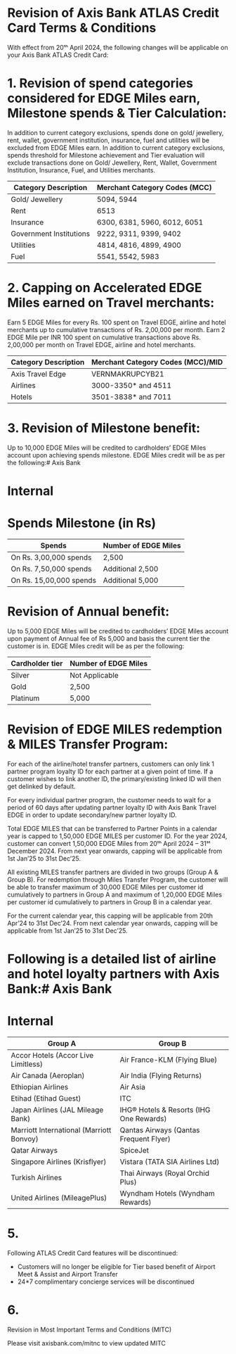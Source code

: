 # Revision of Axis Bank ATLAS Credit Card Terms & Conditions

With effect from 20ᵗʰ April 2024, the following changes will be applicable on your Axis Bank ATLAS Credit Card:

# 1. Revision of spend categories considered for EDGE Miles earn, Milestone spends & Tier Calculation:

In addition to current category exclusions, spends done on gold/ jewellery, rent, wallet, government institution, insurance, fuel and utilities will be excluded from EDGE Miles earn. In addition to current category exclusions, spends threshold for Milestone achievement and Tier evaluation will exclude transactions done on Gold/ Jewellery, Rent, Wallet, Government Institution, Insurance, Fuel, and Utilities merchants.

|Category Description|Merchant Category Codes (MCC)|
|---|---|
|Gold/ Jewellery|5094, 5944|
|Rent|6513|
|Insurance|6300, 6381, 5960, 6012, 6051|
|Government Institutions|9222, 9311, 9399, 9402|
|Utilities|4814, 4816, 4899, 4900|
|Fuel|5541, 5542, 5983|

# 2. Capping on Accelerated EDGE Miles earned on Travel merchants:

Earn 5 EDGE Miles for every Rs. 100 spent on Travel EDGE, airline and hotel merchants up to cumulative transactions of Rs. 2,00,000 per month. Earn 2 EDGE Mile per INR 100 spent on cumulative transactions above Rs. 2,00,000 per month on Travel EDGE, airline and hotel merchants.

|Category Description|Merchant Category Codes (MCC)/MID|
|---|---|
|Axis Travel Edge|VERNMAKRUPCYB21|
|Airlines|3000-3350* and 4511|
|Hotels|3501-3838* and 7011|

# 3. Revision of Milestone benefit:

Up to 10,000 EDGE Miles will be credited to cardholders’ EDGE Miles account upon achieving spends milestone. EDGE Miles credit will be as per the following:# Axis Bank

# Internal

# Spends Milestone (in Rs)

|Spends|Number of EDGE Miles|
|---|---|
|On Rs. 3,00,000 spends|2,500|
|On Rs. 7,50,000 spends|Additional 2,500|
|On Rs. 15,00,000 spends|Additional 5,000|

# Revision of Annual benefit:

Up to 5,000 EDGE Miles will be credited to cardholders’ EDGE Miles account upon payment of Annual fee of Rs 5,000 and basis the current tier the customer is in. EDGE Miles credit will be as per the following:

|Cardholder tier|Number of EDGE Miles|
|---|---|
|Silver|Not Applicable|
|Gold|2,500|
|Platinum|5,000|

# Revision of EDGE MILES redemption & MILES Transfer Program:

For each of the airline/hotel transfer partners, customers can only link 1 partner program loyalty ID for each partner at a given point of time. If a customer wishes to link another ID, the primary/existing linked ID will then get delinked by default.

For every individual partner program, the customer needs to wait for a period of 60 days after updating partner loyalty ID with Axis Bank Travel EDGE in order to update secondary/new partner loyalty ID.

Total EDGE MILES that can be transferred to Partner Points in a calendar year is capped to 1,50,000 EDGE MILES per customer ID. For the year 2024, customer can convert 1,50,000 EDGE Miles from 20ᵗʰ April 2024 – 31ˢᵗ December 2024. From next year onwards, capping will be applicable from 1st Jan’25 to 31st Dec’25.

All existing MILES transfer partners are divided in two groups (Group A & Group B). For redemption through Miles Transfer Program, the customer will be able to transfer maximum of 30,000 EDGE Miles per customer id cumulatively to partners in Group A and maximum of 1,20,000 EDGE Miles per customer id cumulatively to partners in Group B in a calendar year.

For the current calendar year, this capping will be applicable from 20th Apr’24 to 31st Dec’24. From next calendar year onwards, capping will be applicable from 1st Jan’25 to 31st Dec’25.

# Following is a detailed list of airline and hotel loyalty partners with Axis Bank:# Axis Bank

# Internal

|Group A|Group B|
|---|---|
|Accor Hotels (Accor Live Limitless)|Air France-KLM (Flying Blue)|
|Air Canada (Aeroplan)|Air India (Flying Returns)|
|Ethiopian Airlines|Air Asia|
|Etihad (Etihad Guest)|ITC|
|Japan Airlines (JAL Mileage Bank)|IHG® Hotels & Resorts (IHG One Rewards)|
|Marriott International (Marriott Bonvoy)|Qantas Airways (Qantas Frequent Flyer)|
|Qatar Airways|SpiceJet|
|Singapore Airlines (Krisflyer)|Vistara (TATA SIA Airlines Ltd)|
|Turkish Airlines|Thai Airways (Royal Orchid Plus)|
|United Airlines (MileagePlus)|Wyndham Hotels (Wyndham Rewards)|

# 5.

Following ATLAS Credit Card features will be discontinued:

- Customers will no longer be eligible for Tier based benefit of Airport Meet & Assist and Airport Transfer
- 24*7 complimentary concierge services will be discontinued

# 6.

Revision in Most Important Terms and Conditions (MITC)

Please visit axisbank.com/mitnc to view updated MITC